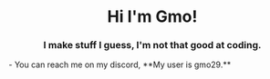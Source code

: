 <h1 align="center">Hi I'm Gmo!</h1>
<h3 align="center">I make stuff I guess, I'm not that good at coding.</h3>
- You can reach me on my discord, **My user is gmo29.**

